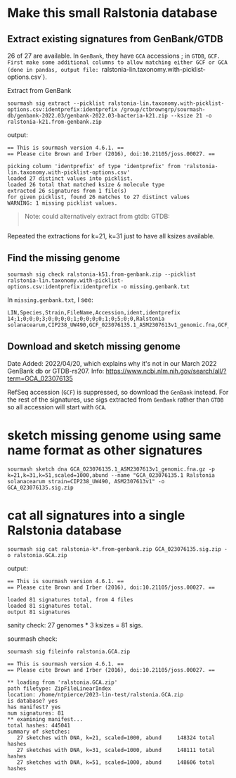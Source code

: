 # Make this small Ralstonia database

## Extract existing signatures from GenBank/GTDB

26 of 27 are available. In `GenBank`, they have `GCA` accessions ; in `GTDB`, `GCF. First make some additional columns to allow matching either GCF or GCA (done in pandas, output file: `ralstonia-lin.taxonomy.with-picklist-options.csv`).

Extract from GenBank
```
sourmash sig extract --picklist ralstonia-lin.taxonomy.with-picklist-options.csv:identprefix:identprefix /group/ctbrowngrp/sourmash-db/genbank-2022.03/genbank-2022.03-bacteria-k21.zip --ksize 21 -o ralstonia-k21.from-genbank.zip
```

output:
```
== This is sourmash version 4.6.1. ==
== Please cite Brown and Irber (2016), doi:10.21105/joss.00027. ==

picking column 'identprefix' of type 'identprefix' from 'ralstonia-lin.taxonomy.with-picklist-options.csv'
loaded 27 distinct values into picklist.
loaded 26 total that matched ksize & molecule type
extracted 26 signatures from 1 file(s)
for given picklist, found 26 matches to 27 distinct values
WARNING: 1 missing picklist values.
```

> Note: could alternatively extract from gtdb:
> GTDB:
> ```sourmash sig extract --picklist ralstonia-lin.taxonomy.with-picklist-options.csv:Accession:ident /group/ctbrowngrp/sourmash-db/gtdb-rs207/gtdb-rs207.genomic.k51.zip --ksize 51 -o ralstonia-k51.from-gtdb.zip
> ```

Repeated the extractions for k=21, k=31 just to have all ksizes available.

## Find the missing genome

```
sourmash sig check ralstonia-k51.from-genbank.zip --picklist ralstonia-lin.taxonomy.with-picklist-options.csv:identprefix:identprefix -o missing.genbank.txt
```

In `missing.genbank.txt`, I see: 

```
LIN,Species,Strain,FileName,Accession,ident,identprefix
14;1;0;0;0;3;0;0;0;0;1;0;0;0;0;1;0;5;0;0,Ralstonia solanacearum,CIP238_UW490,GCF_023076135.1_ASM2307613v1_genomic.fna,GCF_023076135.1,GCA_023076135.1,GCA_023076135
```

## Download and sketch missing genome 

Date Added: 2022/04/20, which explains why it's not in our March 2022 GenBank db or GTDB-rs207.
Info: https://www.ncbi.nlm.nih.gov/search/all/?term=GCA_023076135


RefSeq accession (`GCF`) is suppressed, so download the `GenBank` instead. For the rest of the signatures, use sigs extracted from `GenBank` rather than `GTDB` so all accession will start with `GCA`.

# sketch missing genome using same name format as other signatures
```
sourmash sketch dna GCA_023076135.1_ASM2307613v1_genomic.fna.gz -p k=21,k=31,k=51,scaled=1000,abund --name "GCA_023076135.1 Ralstonia solanacearum strain=CIP238_UW490, ASM2307613v1" -o GCA_023076135.sig.zip
```

# cat all signatures into a single Ralstonia database
```
sourmash sig cat ralstonia-k*.from-genbank.zip GCA_023076135.sig.zip -o ralstonia.GCA.zip
```

output:
```
== This is sourmash version 4.6.1. ==
== Please cite Brown and Irber (2016), doi:10.21105/joss.00027. ==

loaded 81 signatures total, from 4 files
loaded 81 signatures total.
output 81 signatures
```

sanity check: 27 genomes * 3 ksizes = 81 sigs.

sourmash check:
```
sourmash sig fileinfo ralstonia.GCA.zip

== This is sourmash version 4.6.1. ==
== Please cite Brown and Irber (2016), doi:10.21105/joss.00027. ==

** loading from 'ralstonia.GCA.zip'
path filetype: ZipFileLinearIndex
location: /home/ntpierce/2023-lin-test/ralstonia.GCA.zip
is database? yes
has manifest? yes
num signatures: 81
** examining manifest...
total hashes: 445041
summary of sketches:
   27 sketches with DNA, k=21, scaled=1000, abund     148324 total hashes
   27 sketches with DNA, k=31, scaled=1000, abund     148111 total hashes
   27 sketches with DNA, k=51, scaled=1000, abund     148606 total hashes
```
